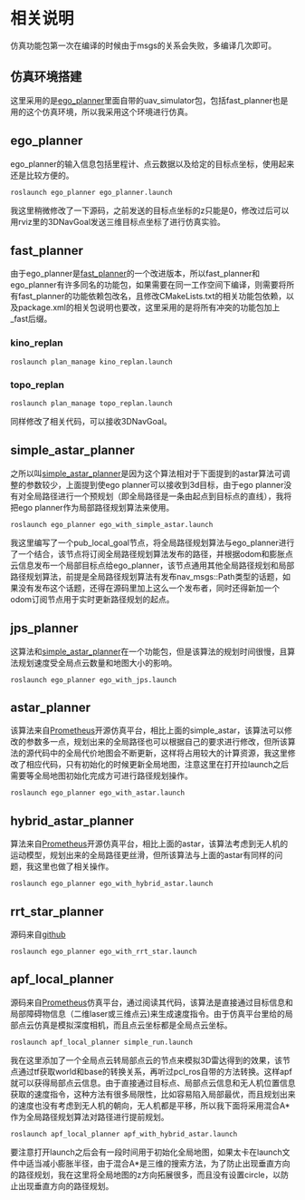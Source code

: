 # 相关说明

仿真功能包第一次在编译的时候由于msgs的关系会失败，多编译几次即可。

## 仿真环境搭建

这里采用的是[ego_planner](https://github.com/ZJU-FAST-Lab/ego-planner.git)里面自带的uav_simulator包，包括fast_planner也是用的这个仿真环境，所以我采用这个环境进行仿真。

## ego_planner

ego_planner的输入信息包括里程计、点云数据以及给定的目标点坐标，使用起来还是比较方便的。

```
roslaunch ego_planner ego_planner.launch
```

我这里稍微修改了一下源码，之前发送的目标点坐标的z只能是0，修改过后可以用rviz里的3DNavGoal发送三维目标点坐标了进行仿真实验。

## fast_planner

由于ego_planner是[fast_planner](https://github.com/HKUST-Aerial-Robotics/Fast-Planner)的一个改进版本，所以fast_planner和ego_planner有许多同名的功能包，如果需要在同一工作空间下编译，则需要将所有fast_planner的功能依赖包改名，且修改CMakeLists.txt的相关功能包依赖，以及package.xml的相关包说明也要改，这里采用的是将所有冲突的功能包加上_fast后缀。

### kino_replan

```
roslaunch plan_manage kino_replan.launch
```

### topo_replan

```
roslaunch plan_manage topo_replan.launch
```

同样修改了相关代码，可以接收3DNavGoal。

## simple_astar_planner

之所以叫[simple_astar_planner](https://github.com/Grizi-ju/Astar_JPS_Pathplanning_in_ROS.git)是因为这个算法相对于下面提到的astar算法可调整的参数较少，上面提到使ego planner可以接收到3d目标，由于ego planner没有对全局路径进行一个预规划（即全局路径是一条由起点到目标点的直线），我将把ego planner作为局部路径规划算法来使用。

```
roslaunch ego_planner ego_with_simple_astar.launch
```

我这里编写了一个pub_local_goal节点，将全局路径规划算法与ego_planner进行了一个结合，该节点将订阅全局路径规划算法发布的路径，并根据odom和膨胀点云信息发布一个局部目标点给ego_planner，该节点通用其他全局路径规划和局部路径规划算法，前提是全局路径规划算法有发布nav_msgs::Path类型的话题，如果没有发布这个话题，还得在源码里加上这么一个发布者，同时还得新加一个odom订阅节点用于实时更新路径规划的起点。

## jps_planner

这算法和[simple_astar_planner](https://github.com/Grizi-ju/Astar_JPS_Pathplanning_in_ROS.git)在一个功能包，但是该算法的规划时间很慢，且算法规划速度受全局点云数量和地图大小的影响。

```
roslaunch ego_planner ego_with_jps.launch
```

## astar_planner

该算法来自[Prometheus](https://github.com/amov-lab/Prometheus.git)开源仿真平台，相比上面的simple_astar，该算法可以修改的参数多一点，规划出来的全局路径也可以根据自己的要求进行修改，但所该算法的源代码中的全局代价地图会不断更新，这样将占用较大的计算资源，我这里修改了相应代码，只有初始化的时候更新全局地图，注意这里在打开拉launch之后需要等全局地图初始化完成方可进行路径规划操作。

```
roslaunch ego_planner ego_with_astar.launch
```

## hybrid_astar_planner

算法来自[Prometheus](https://github.com/amov-lab/Prometheus.git)开源仿真平台，相比上面的astar，该算法考虑到无人机的运动模型，规划出来的全局路径更丝滑，但所该算法与上面的astar有同样的问题，我这里也做了相关操作。

```
roslaunch ego_planner ego_with_hybrid_astar.launch
```

## rrt_star_planner

源码来自[github](https://github.com/KailinTong/Motion-Planning-for-Mobile-Robots/tree/master/hw_3/ros/catkin_ws/src/grid_path_searcher/src)

```
roslaunch ego_planner ego_with_rrt_star.launch
```

## apf_local_planner

源码来自[Prometheus](https://github.com/amov-lab/Prometheus.git)仿真平台，通过阅读其代码，该算法是直接通过目标信息和局部障碍物信息（二维laser或三维点云)来生成速度指令。由于仿真平台里给的局部点云仿真是模拟深度相机，而且点云坐标都是全局点云坐标。

```
roslaunch apf_local_planner simple_run.launch
```

我在这里添加了一个全局点云转局部点云的节点来模拟3D雷达得到的效果，该节点通过tf获取world和base的转换关系，再听过pcl_ros自带的方法转换。这样apf就可以获得局部点云信息。由于直接通过目标点、局部点云信息和无人机位置信息获取的速度指令，这种方法有很多局限性，比如容易陷入局部最优，而且规划出来的速度也没有考虑到无人机的朝向，无人机都是平移，所以我下面将采用混合A*作为全局路径规划算法对路径进行提前规划。

```
roslaunch apf_local_planner apf_with_hybrid_astar.launch
```

要注意打开launch之后会有一段时间用于初始化全局地图，如果太卡在launch文件中适当减小膨胀半径，由于混合A*是三维的搜索方法，为了防止出现垂直方向的路径规划，我在这里将全局地图的z方向拓展很多，而且没有设置circle，以防止出现垂直方向的路径规划。
